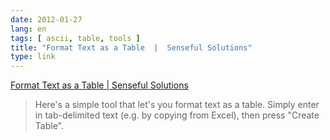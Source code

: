 ```yaml
---
date: 2012-01-27
lang: en
tags: [ ascii, table, tools ]
title: "Format Text as a Table  |  Senseful Solutions"
type: link
---
```


[Format Text as a Table  |  Senseful
Solutions](http://www.sensefulsolutions.com/2010/10/format-text-as-table.html)

> Here's a simple tool that let's you format text as a table. Simply
> enter in tab-delimited text (e.g. by copying from Excel), then press
> "Create Table".

